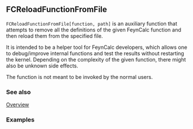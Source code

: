 ## FCReloadFunctionFromFile

`FCReloadFunctionFromFile[function, path]` is an auxiliary function that attempts to remove all the definitions of the given FeynCalc function and then reload them from the specified file.

It is intended to be a helper tool for FeynCalc developers, which allows one to debug/improve internal functions and test the results without restarting the kernel. Depending on the complexity of the given function, there might also be unknown side effects.

The function is not meant to be invoked by the normal users.

### See also

[Overview](Extra/FeynCalc.md)

### Examples
